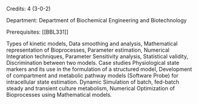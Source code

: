 Credits: 4 (3-0-2)

Department: Department of Biochemical Engineering and Biotechnology

Prerequisites: [[BBL331]]

Types of kinetic models, Data smoothing and analysis, Mathematical representation of Bioprocesses, Parameter estimation, Numerical Integration techniques, Parameter Sensitivity analysis, Statistical validity, Discrimination between two models. Case studies Physiological state markers and its use in the formulation of a structured model, Development of compartment and metabolic pathway models (Software Probe) for intracellular state estimation. Dynamic Simulation of batch, fed-batch steady and transient culture metabolism, Numerical Optimization of Bioprocesses using Mathematical models.